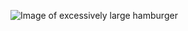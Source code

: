 ![Image of excessively large hamburger](https://i.insider.com/5a85feb142e1cc26ea3e9afb?width=1100&format=jpeg&auto=webp)
